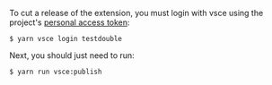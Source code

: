 To cut a release of the extension, you must login with vsce using the project's
[personal access
token](https://code.visualstudio.com/api/working-with-extensions/publishing-extension#get-a-personal-access-token):

```
$ yarn vsce login testdouble
```

Next, you should just need to run:

```
$ yarn run vsce:publish
```

